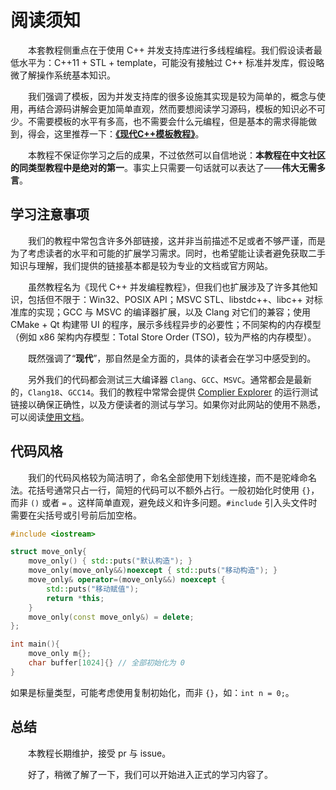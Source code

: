 # 阅读须知

&emsp;&emsp;本套教程侧重点在于使用 C++ 并发支持库进行多线程编程。我们假设读者最低水平为：C++11 + STL + template，可能没有接触过 C++ 标准并发库，假设略微了解操作系统基本知识。

&emsp;&emsp;我们强调了模板，因为并发支持库的很多设施其实现是较为简单的，概念与使用，再结合源码讲解会更加简单直观，然而要想阅读学习源码，模板的知识必不可少。不需要模板的水平有多高，也不需要会什么元编程，但是基本的需求得能做到，得会，这里推荐一下：[**《现代C++模板教程》**](https://github.com/Mq-b/Modern-Cpp-templates-tutorial)。

&emsp;&emsp;本教程不保证你学习之后的成果，不过依然可以自信地说：**本教程在中文社区的同类型教程中是绝对的第一**。事实上只需要一句话就可以表达了——**伟大无需多言**。

## 学习注意事项

&emsp;&emsp;我们的教程中常包含许多外部链接，这并非当前描述不足或者不够严谨，而是为了考虑读者的水平和可能的扩展学习需求。同时，也希望能让读者避免获取二手知识与理解，我们提供的链接基本都是较为专业的文档或官方网站。

&emsp;&emsp;虽然教程名为《现代 C++ 并发编程教程》，但我们也扩展涉及了许多其他知识，包括但不限于：Win32、POSIX API；MSVC STL、libstdc++、libc++ 对标准库的实现；GCC 与 MSVC 的编译器扩展，以及 Clang 对它们的兼容；使用 CMake + Qt 构建带 UI 的程序，展示多线程异步的必要性；不同架构的内存模型（例如 x86 架构内存模型：Total Store Order (TSO)，较为严格的内存模型）。

&emsp;&emsp;既然强调了“**现代**”，那自然是全方面的，具体的读者会在学习中感受到的。

&emsp;&emsp;另外我们的代码都会测试三大编译器 `Clang`、`GCC`、`MSVC`。通常都会是最新的，`Clang18`、`GCC14`。我们的教程中常常会提供 [Complier Explorer](https://godbolt.org/) 的运行测试链接以确保正确性，以及方便读者的测试与学习。如果你对此网站的使用不熟悉，可以阅读[使用文档](https://mq-b.github.io/Loser-HomeWork/src/%E5%8D%A2%E7%91%9F%E6%97%A5%E7%BB%8F/godbolt%E4%BD%BF%E7%94%A8%E6%96%87%E6%A1%A3)。

## 代码风格

&emsp;&emsp;我们的代码风格较为简洁明了，命名全部使用下划线连接，而不是驼峰命名法。花括号通常只占一行，简短的代码可以不额外占行。一般初始化时使用 `{}`，而非 `()` 或者 `=` 。这样简单直观，避免歧义和许多问题。`#include` 引入头文件时需要在尖括号或引号前后加空格。

```cpp
#include <iostream>

struct move_only{
    move_only() { std::puts("默认构造"); }
    move_only(move_only&&)noexcept { std::puts("移动构造"); }
    move_only& operator=(move_only&&) noexcept {
        std::puts("移动赋值");
        return *this;
    }
    move_only(const move_only&) = delete;
};

int main(){
    move_only m{};
    char buffer[1024]{} // 全部初始化为 0
}
```

如果是标量类型，可能考虑使用复制初始化，而非 `{}`，如：`int n = 0;`。

## 总结

&emsp;&emsp;本教程长期维护，接受 pr 与 issue。

&emsp;&emsp;好了，稍微了解了一下，我们可以开始进入正式的学习内容了。
